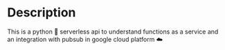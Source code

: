 # Description
This is a python 🐍 serverless api to understand functions as a service and an integration with pubsub in google cloud platform ☁️

#